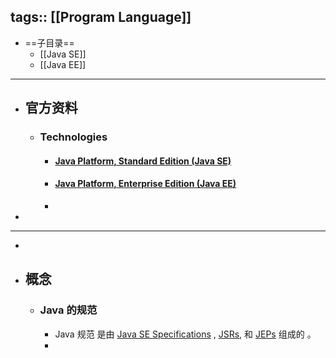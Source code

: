 tags:: [[Program Language]]
---

- ==子目录==
	- [[Java SE]]
	- [[Java EE]]
- ---
- ## 官方资料
	- ### Technologies
		- #### [Java Platform, Standard Edition (Java SE)](https://docs.oracle.com/en/java/javase/index.html)
		- #### [Java Platform, Enterprise Edition (Java EE)](https://www.oracle.com/java/technologies/java-ee-glance.html)
		-
-
- ---
-
- ## 概念
	- ### Java 的规范
		- Java 规范 是由 [Java SE Specifications](https://docs.oracle.com/javase/specs/) , [JSRs](https://jcp.org/en/jsr/overview), 和 [JEPs](https://openjdk.java.net/jeps/0) 组成的 。
		-